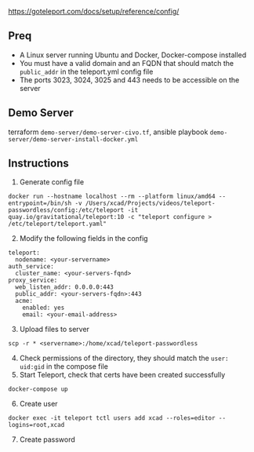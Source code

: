 https://goteleport.com/docs/setup/reference/config/


## Preq

- A Linux server running Ubuntu and Docker, Docker-compose installed
- You must have a valid domain and an FQDN that should match the `public_addr` in the teleport.yml config file
- The ports 3023, 3024, 3025 and 443 needs to be accessible on the server

## Demo Server


terraform `demo-server/demo-server-civo.tf`, ansible playbook `demo-server/demo-server-install-docker.yml`

## Instructions

1. Generate config file
```
docker run --hostname localhost --rm --platform linux/amd64 --entrypoint=/bin/sh -v /Users/xcad/Projects/videos/teleport-passwordless/config:/etc/teleport -it quay.io/gravitational/teleport:10 -c "teleport configure > /etc/teleport/teleport.yaml"
```
2. Modify the following fields in the config
```
teleport:
  nodename: <your-servername>
auth_service:
  cluster_name: <your-servers-fqnd>
proxy_service:
  web_listen_addr: 0.0.0.0:443
  public_addr: <your-servers-fqdn>:443
  acme:
    enabled: yes
    email: <your-email-address>
```
3. Upload files to server
```
scp -r * <servername>:/home/xcad/teleport-passwordless
```
4. Check permissions of the directory, they should match the `user: uid:gid` in the compose file
5. Start Teleport, check that certs have been created successfully
```
docker-compose up
```
6. Create user
```
docker exec -it teleport tctl users add xcad --roles=editor --logins=root,xcad
```
7. Create password

